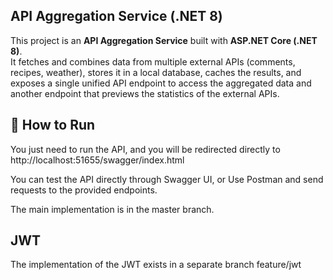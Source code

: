## API Aggregation Service (.NET 8)

This project is an **API Aggregation Service** built with **ASP.NET Core (.NET 8)**.  
It fetches and combines data from multiple external APIs (comments, recipes, weather), stores it in a local database, caches the results, and exposes a single unified API endpoint to access the aggregated data 
and another endpoint that previews the statistics of the external APIs.


## 🚀 How to Run

You just need to run the API, and you will be redirected directly to http://localhost:51655/swagger/index.html

You can test the API directly through Swagger UI, or
Use Postman and send requests to the provided endpoints.

The main implementation is in the master branch.


## JWT
The implementation of the JWT exists in a separate branch feature/jwt
